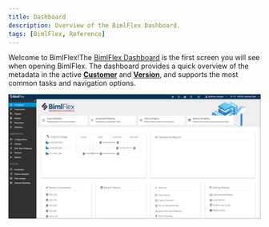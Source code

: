```yaml
---
title: Dashboard
description: Overview of the BimlFlex Dashboard.
tags: [BimlFlex, Reference]
---
```

Welcome to BimlFlex!The [BimlFlex Dashboard](bimlflex-dashboard) is the first screen you will see when opening BimlFlex. The dashboard provides a quick overview of the metadata in the active [**Customer**](bimlflex-concepts-customer) and [**Version**](bimlflex-concepts-version), and supports the most common tasks and navigation options.

![BimlFlex Dashboard Overview](images/bimlflex-dashboard.png "BimlFlex Dashboard")
